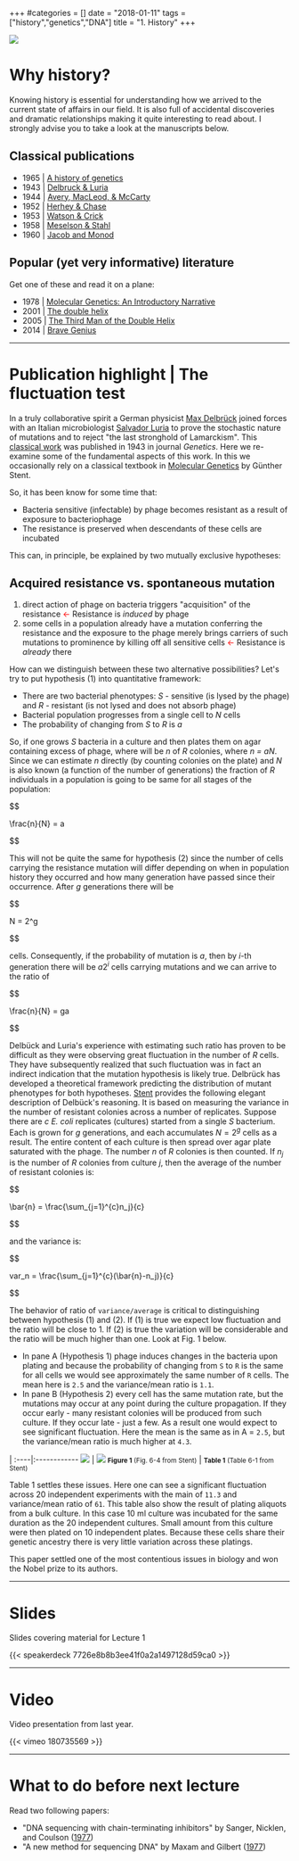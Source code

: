 +++
#categories = []
date = "2018-01-11"
tags = ["history","genetics","DNA"]
title = "1. History"
+++

![](/img/luria_small.png)

# Why history?

Knowing history is essential for understanding how we arrived to the current state of affairs in our field. It is also full of accidental discoveries and dramatic relationships making it quite interesting to read about. I strongly advise you to take a look at the manuscripts below.

## Classical publications

* 1965 | [A history of genetics](http://www.amazon.com/A-History-Genetics-A-H-Sturtevant/dp/0879696079)
* 1943 | [Delbruck & Luria](http://www.bx.psu.edu/~anton/bioinf1-2014/delbruck-luria-1943.pdf)
* 1944 | [Avery, MacLeod, & McCarty](http://www.bx.psu.edu/~anton/bioinf1-2014/avery-1944.pdf)
* 1952 | [Herhey & Chase](http://www.bx.psu.edu/~anton/bioinf1-2014/hershey-chase-1952.pdf)
* 1953 | [Watson & Crick](http://www.bx.psu.edu/~anton/bioinf1-2014/watsoncrick.pdf)
* 1958 | [Meselson & Stahl](http://www.bx.psu.edu/~anton/bioinf1-2014/Proc%20Natl%20Acad%20Sci%20USA%201958%20Meselson.pdf)
* 1960 | [Jacob and Monod](http://www.bx.psu.edu/~anton/bioinf1-2014/jacob-monod-1961.pdf)

## Popular (yet very informative) literature

Get one of these and read it on a plane:

* 1978 | [Molecular Genetics: An Introductory Narrative](https://www.amazon.com/Molecular-Genetics-Introductory-Gunther-Stent/dp/0716700484)
* 2001 | [The double helix](http://www.amazon.com/The-Double-Helix-Discovery-Structure/dp/074321630X)
* 2005 | [The Third Man of the Double Helix](http://www.amazon.com/Third-Man-Double-Helix-Autobiography/dp/019280667X)
* 2014 | [Brave Genius](http://www.amazon.com/Brave-Genius-Philosopher-Adventures-Resistance/dp/0307952347)

------

# Publication highlight | The fluctuation test

In a truly collaborative spirit a German physicist [Max Delbrück](http://www.nobelprize.org/nobel_prizes/medicine/laureates/1969/delbruck-facts.html) joined forces with an Italian microbiologist [Salvador Luria](http://www.nobelprize.org/nobel_prizes/medicine/laureates/1969/luria-facts.html) to prove the stochastic nature of mutations and to reject "the last stronghold of Lamarckism". This [classical work](http://www.bx.psu.edu/~anton/bioinf1-2014/delbruck-luria-1943.pdf) was published in 1943 in journal _Genetics_. Here we re-examine some of the fundamental aspects of this work. In this we occasionally rely on a classical textbook in [Molecular Genetics](http://www.amazon.com/Molecular-Genetics-Introductory-Gunther-Stent/dp/0716700484) by Günther Stent. 

So, it has been know for some time that:

* Bacteria sensitive (infectable) by phage becomes resistant as a result of exposure to bacteriophage
* The resistance is preserved when descendants of these cells are incubated

This can, in principle, be explained by two mutually exclusive hypotheses:

## Acquired resistance vs. spontaneous mutation

1. direct action of phage on bacteria triggers "acquisition" of the resistance <font color="red">&#8592;</font> Resistance is *induced* by phage
2. some cells in a population already have a mutation conferring the resistance and the exposure to the phage merely brings carriers of such mutations to prominence by killing off all sensitive cells <font color="red">&#8592;</font> Resistance is *already* there

How can we distinguish between these two alternative possibilities? Let's try to put hypothesis (1) into quantitative framework:

* There are two bacterial phenotypes: *S* - sensitive (is lysed by the phage) and *R* - resistant (is not lysed and does not absorb phage)
* Bacterial population progresses from a single cell to $N$ cells
* The probability of changing from *S* to *R* is $a$

So, if one grows $S$ bacteria in a culture and then plates them on agar containing excess of phage, where will be $n$ of $R$ colonies, where *n =  aN*. Since we can estimate $n$ directly (by counting colonies on the plate) and $N$ is also known (a function of the number of generations) the fraction of $R$ individuals in a population is going to be same for all stages of the population:

<div>
$$

\frac{n}{N} = a

$$
</div>

This will not be quite the same for hypothesis (2) since the number of cells carrying the resistance mutation will differ depending on when in population history they occurred and how many generation have passed since their occurrence. After $g$ generations there will be

<div>
$$

N = 2^g

$$
</div>

cells. Consequently, if the probability of mutation is $a$, then by $i$-th generation there will be $a2^i$ cells carrying mutations and we can arrive to the ratio of

<div>
$$

\frac{n}{N} = ga

$$
</div>


Delbück and Luria's experience with estimating such ratio has proven to be difficult as they were observing great fluctuation in the number of $R$ cells. They have subsequently realized that such fluctuation was in fact an indirect indication that the mutation hypothesis is likely true. Delbrück has developed a theoretical framework predicting the distribution of mutant phenotypes for both hypotheses. [Stent](http://www.amazon.com/Molecular-Genetics-Introductory-Gunther-Stent/dp/0716700484) provides the following elegant description of Delbück's reasoning. It is based on measuring the variance in the number of resistant colonies across a number of replicates. Suppose there are $c$ _E. coli_ replicates (cultures) started from a single *S* bacterium. Each is grown for $g$ generations, and each accumulates $N = 2^g$ cells as a result. The entire content of each culture is then spread over agar plate saturated with the phage. The number $n$ of *R* colonies is then counted. If $n_j$ is the number of *R* colonies from culture $j$, then the average of the number of resistant colonies is:

<div>
$$

\bar{n} = \frac{\sum_{j=1}^{c}n_j}{c}

$$
</div>


and the variance is:


<div>
$$ 

var_n = \frac{\sum_{j=1}^{c}(\bar{n}-n_j)}{c}

$$
</div>

The behavior of ratio of `variance/average` is critical to distinguishing between hypothesis (1) and (2). If (1) is true we expect low fluctuation and the ratio will be close to 1. If (2) is true the variation will be considerable and the ratio will be much higher than one. Look at Fig. 1 below. 

* In pane A (Hypothesis 1) phage induces changes in the bacteria upon plating and because the probability of changing from `S` to `R` is the same for  all cells we would see approximately the same number of `R` cells. The mean here is `2.5` and the variance/mean ratio is `1.1`.  
* In pane B (Hypothesis 2) every cell has the same mutation rate, but the mutations may occur at any point during the culture propagation. If they occur early - many resistant colonies will be produced from such culture. If they occur late - just a few. As a result one would expect to see significant fluctuation. Here the mean is the same as in A = `2.5`, but the variance/mean ratio is much higher at `4.3`. 

 | 
:----|:------------
![](/img/luria.png) | ![](/img/stent.png)
<small>**Figure 1** (Fig. 6-4 from Stent)</small> | <small>**Table 1** (Table 6-1 from Stent)</small>

Table 1 settles these issues. Here one can see a significant fluctuation across 20 independent experiments with the main of `11.3` and variance/mean ratio of `61`. This table also show the result of plating aliquots from a bulk culture. In this case 10 ml culture was incubated for the same duration as the 20 independent cultures. Small amount from this culture were then plated on 10 independent plates. Because these cells share their genetic ancestry there is very little variation across these platings. 

This paper settled one of the most contentious issues in biology and won the Nobel prize to its authors.

-----

# Slides

Slides covering material for Lecture 1

{{< speakerdeck 7726e8b8b3ee41f0a2a1497128d59ca0 >}}

------

# Video

Video presentation from last year. 

{{< vimeo 180735569 >}}

------

# What to do before next lecture

Read two following papers:

* "DNA sequencing with chain-terminating inhibitors" by Sanger, Nicklen, and Coulson ([1977](https://www.ncbi.nlm.nih.gov/pmc/articles/PMC431765/pdf/pnas00043-0271.pdf))
* "A new method for sequencing DNA" by Maxam and Gilbert ([1977](https://www.ncbi.nlm.nih.gov/pmc/articles/PMC392330/pdf/pnas00024-0174.pdf))

